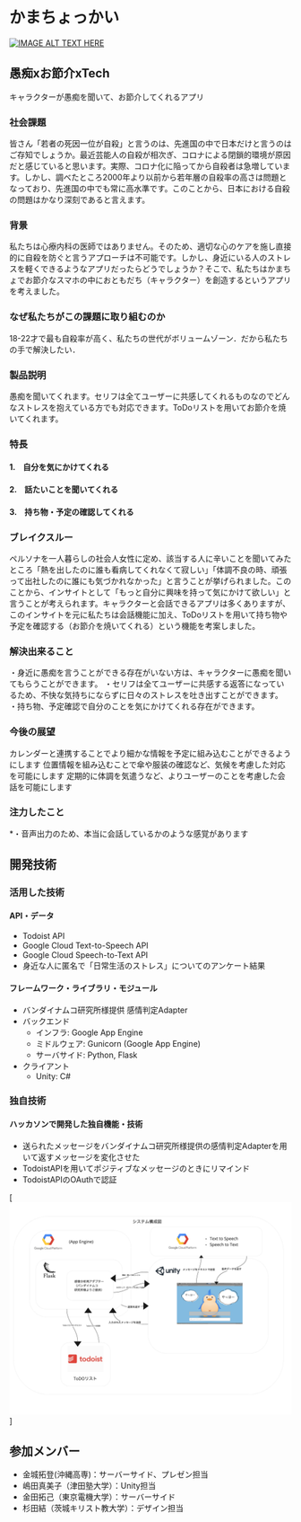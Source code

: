 # かまちょっかい

[![IMAGE ALT TEXT HERE](https://github.com/kama-cho-kai/F_2010/blob/master/img/f_2010_architecture.jpg)](https://youtu.be/2L-Ip6ozGP8)


## 愚痴xお節介xTech
キャラクターが愚痴を聞いて、お節介してくれるアプリ
### 社会課題
皆さん「若者の死因一位が自殺」と言うのは、先進国の中で日本だけと言うのはご存知でしょうか。最近芸能人の自殺が相次ぎ、コロナによる閉鎖的環境が原因だと感じていると思います。実際、コロナ化に陥ってから自殺者は急増しています。しかし、調べたところ2000年より以前から若年層の自殺率の高さは問題となっており、先進国の中でも常に高水準です。このことから、日本における自殺の問題はかなり深刻であると言えます。
### 背景
私たちは心療内科の医師ではありません。そのため、適切な心のケアを施し直接的に自殺を防ぐと言うアプローチは不可能です。しかし、身近にいる人のストレスを軽くできるようなアプリだったらどうでしょうか？そこで、私たちはかまちょでお節介なスマホの中におともだち（キャラクター）を創造するというアプリを考えました。
### なぜ私たちがこの課題に取り組むのか
18-22才で最も自殺率が高く、私たちの世代がボリュームゾーン．だから私たちの手で解決したい．
### 製品説明
愚痴を聞いてくれます。セリフは全てユーザーに共感してくれるものなのでどんなストレスを抱えている方でも対応できます。ToDoリストを用いてお節介を焼いてくれます。
### 特長
#### 1.　自分を気にかけてくれる
#### 2.　話たいことを聞いてくれる
#### 3.　持ち物・予定の確認してくれる

### ブレイクスルー
ペルソナを一人暮らしの社会人女性に定め、該当する人に辛いことを聞いてみたところ「熱を出したのに誰も看病してくれなくて寂しい」「体調不良の時、頑張って出社したのに誰にも気づかれなかった」と言うことが挙げられました。このことから、インサイトとして「もっと自分に興味を持って気にかけて欲しい」と言うことが考えられます。キャラクターと会話できるアプリは多くありますが、このインサイトを元に私たちは会話機能に加え、ToDoリストを用いて持ち物や予定を確認する（お節介を焼いてくれる）という機能を考案しました。
### 解決出来ること
・身近に愚痴を言うことができる存在がいない方は、キャラクターに愚痴を聞いてもらうことができます。
・セリフは全てユーザーに共感する返答になっているため、不快な気持ちにならずに日々のストレスを吐き出すことができます。
・持ち物、予定確認で自分のことを気にかけてくれる存在ができます。
### 今後の展望
カレンダーと連携することでより細かな情報を予定に組み込むことができるようにします
位置情報を組み込むことで傘や服装の確認など、気候を考慮した対応を可能にします
定期的に体調を気遣うなど、よりユーザーのことを考慮した会話を可能にします

### 注力したこと
*・音声出力のため、本当に会話しているかのような感覚があります

## 開発技術
### 活用した技術
#### API・データ
* Todoist API
* Google Cloud Text-to-Speech API
* Google Cloud Speech-to-Text API
* 身近な人に匿名で「日常生活のストレス」についてのアンケート結果

#### フレームワーク・ライブラリ・モジュール
* バンダイナムコ研究所様提供 感情判定Adapter
* バックエンド
  * インフラ: Google App Engine
  * ミドルウェア: Gunicorn (Google App Engine)
  * サーバサイド: Python, Flask
* クライアント
  * Unity: C#

### 独自技術
#### ハッカソンで開発した独自機能・技術
* 送られたメッセージをバンダイナムコ研究所様提供の感情判定Adapterを用いて返すメッセージを変化させた
* TodoistAPIを用いてポジティブなメッセージのときにリマインド
* TodoistAPIのOAuthで認証

[![IMAGE ALT TEXT HERE](https://github.com/jphacks/F_2010/blob/Readme/img/f_2010_architecture.jpg)]

## 参加メンバー
- 金城拓登(沖縄高専)：サーバーサイド、プレゼン担当
- 嶋田真美子（津田塾大学）：Unity担当
- 金田拓己（東京電機大学）：サーバーサイド
- 杉田結（茨城キリスト教大学）：デザイン担当
